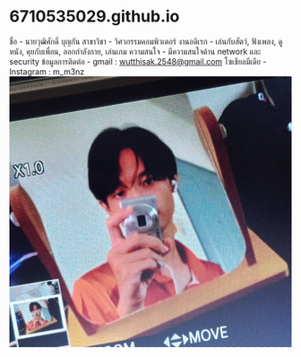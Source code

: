# 6710535029.github.io
ชื่อ - นายวุฒิศักดิ์ บุญกัน
สาขาวิชา - วิศวกรรมคอมพิวเตอร์
งานอดิเรก - เล่นกับสัตว์, ฟังเพลง, ดูหนัง, คุยกับเพื่อน, ออกกำลังกาย, เล่นเกม
ความสนใจ - มีความสนใจด้าน network และ security
ข้อมูลการติดต่อ - gmail : wutthisak.2548@gmail.com
โซเชียลมีเดีย - Instagram : m_m3nz
![alt text](profile.jpg)
